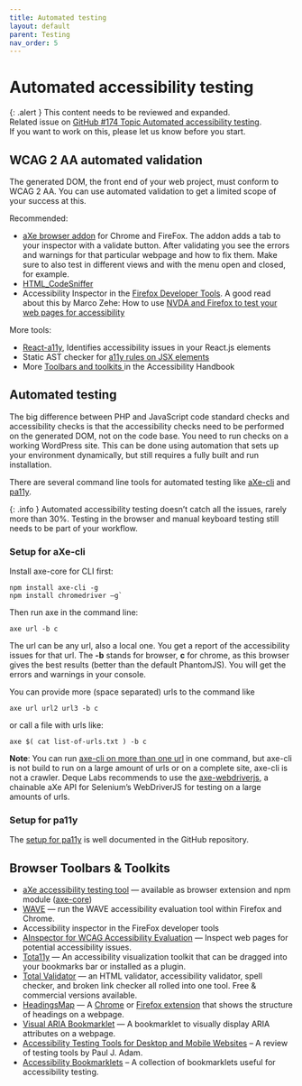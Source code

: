 ```yaml
---
title: Automated testing
layout: default
parent: Testing
nav_order: 5
---
```


# Automated accessibility testing

{: .alert }
This content needs to be reviewed and expanded.  
Related issue on [GitHub #174 Topic Automated accessibility testing](https://github.com/wpaccessibility/wp-a11y-docs/issues/174).     
If you want to work on this, please let us know before you start.

## WCAG 2 AA automated validation

The generated DOM, the front end of your web project, must conform to WCAG 2 AA. You can use automated validation to get a limited scope of your success at this.

Recommended:

- [aXe browser addon](https://www.deque.com/aXe/) for Chrome and FireFox. The addon adds a tab to your inspector with a validate button. After validating you see the errors and warnings for that particular webpage and how to fix them. Make sure to also test in different views and with the menu open and closed, for example.
- [HTML_CodeSniffer](http://squizlabs.github.io/HTML_CodeSniffer/)
- Accessibility Inspector in the [Firefox Developer Tools](https://developer.mozilla.org/en-US/docs/Tools). A good read about this by Marco Zehe:  How to use [NVDA and Firefox to test your web pages for accessibility](https://www.marcozehe.de/articles/how-to-use-nvda-and-firefox-to-test-your-web-pages-for-accessibility/)

More tools:

- [React-a11y](https://github.com/reactjs/react-a11y), Identifies accessibility issues in your React.js elements
- Static AST checker for [a11y rules on JSX elements](https://github.com/evcohen/eslint-plugin-jsx-a11y)
- More [Toolbars and toolkits ](https://make.wordpress.org/accessibility/handbook/which-tools-can-i-use/useful-tools/#toolbars-toolkits) in the Accessibility Handbook

## Automated testing

The big difference between PHP and JavaScript code standard checks and accessibility checks is that the accessibility checks need to be performed on the generated DOM, not on the code base. You need to run checks on a working WordPress site. This can be done using automation that sets up your environment dynamically, but still requires a fully built and run installation.

There are several command line tools for automated testing like [aXe-cli](https://github.com/dequelabs/axe-cli) and [pa11y](https://github.com/pa11y/pa11y).

{: .info }
Automated accessibility testing doesn’t catch all the issues, rarely more than 30%. Testing in the browser and manual keyboard testing still needs to be part of your workflow.

### Setup for aXe-cli

Install axe-core for CLI first:

```
npm install axe-cli -g
npm install chromedriver –g`
```

Then run axe in the command line:

```
axe url -b c
```

The url can be any url, also a local one. You get a report of the accessibility issues for that url. The **-b** stands for browser, **c** for chrome, as this browser gives the best results (better than the default PhantomJS). You will get the errors and warnings in your console.

You can provide more (space separated) urls to the command like

```
axe url url2 url3 -b c
```

or call a file with urls like:

```
axe $( cat list-of-urls.txt ) -b c
```

**Note**:  You can run [axe-cli on more than one url](https://make.wordpress.org/accessibility/handbook/best-practices/test-for-web-accessibility/test-for-web-accessibility-frontend-code/#setup-for-axe-cli) in one command, but axe-cli is not build to run on a large amount of urls or on a complete site, axe-cli is not a crawler. Deque Labs recommends to use the [axe-webdriverjs](https://www.npmjs.com/package/axe-webdriverjs), a chainable aXe API for Selenium’s WebDriverJS for testing on a large amounts of urls.

### Setup for pa11y

The [setup for pa11y](https://github.com/pa11y/pa11y) is well documented in the GitHub repository.


## Browser Toolbars & Toolkits

- [aXe accessibility testing tool](https://www.deque.com/products/axe/) — available as browser extension and npm module ([axe-core](https://github.com/dequelabs/axe-core))
- [WAVE](http://wave.webaim.org/toolbar) — run the WAVE accessibility evaluation tool within Firefox and Chrome.
- Accessibility inspector in the FireFox developer tools
- [AInspector for WCAG Accessibility Evaluation](https://addons.mozilla.org/en-US/firefox/addon/ainspector-wcag/) — Inspect web pages for potential accessibility issues.
- [Tota11y](http://khan.github.io/tota11y/) — An accessibility visualization toolkit that can be dragged into your bookmarks bar or installed as a plugin.
- [Total Validator](http://www.totalvalidator.com/) — an HTML validator, accessibility validator, spell checker, and broken link checker all rolled into one tool. Free & commercial versions available.
- [HeadingsMap](https://chrome.google.com/webstore/detail/headingsmap/flbjommegcjonpdmenkdiocclhjacmbi?hl=es) — A [Chrome](https://chromewebstore.google.com/detail/headingsmap/flbjommegcjonpdmenkdiocclhjacmbi?pli=1) or [Firefox extension](https://addons.mozilla.org/en-us/firefox/addon/headingsmap/) that shows the structure of headings on a webpage.
- [Visual ARIA Bookmarklet](http://whatsock.com/training/matrices/visual-aria.htm) — A bookmarklet to visually display ARIA attributes on a webpage.
- [Accessibility Testing Tools for Desktop and Mobile Websites](https://www.24a11y.com/2017/accessibility-testing-tools-desktop-mobile-websites/) – A review of testing tools by Paul J. Adam.
- [Accessibility Bookmarklets](https://www.digitala11y.com/accessibility-bookmarklets-testing/) – A collection of bookmarklets useful for accessibility testing.
